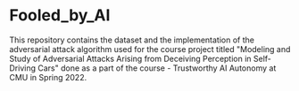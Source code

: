 # Fooled_by_AI
This repository contains the dataset and the implementation of the adversarial attack algorithm used for the course project titled "Modeling and Study of Adversarial Attacks Arising from Deceiving Perception in Self-Driving Cars" done as a part of the course - Trustworthy AI Autonomy at CMU in Spring 2022.

